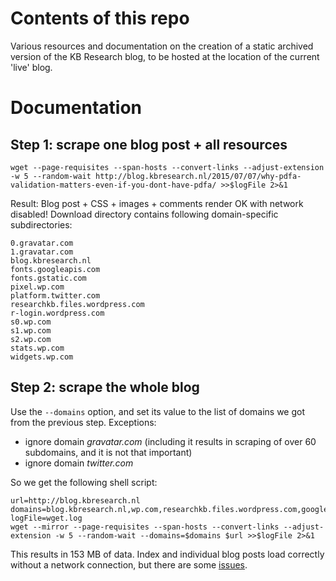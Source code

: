 # Contents of this repo

Various resources and documentation on the creation of a static archived version of the KB Research blog, to be hosted at the location of the current 'live' blog.


# Documentation

## Step 1: scrape one blog post + all resources

    wget --page-requisites --span-hosts --convert-links --adjust-extension -w 5 --random-wait http://blog.kbresearch.nl/2015/07/07/why-pdfa-validation-matters-even-if-you-dont-have-pdfa/ >>$logFile 2>&1

Result: Blog post + CSS + images + comments render OK with network disabled! Download directory contains following domain-specific subdirectories:

    0.gravatar.com
    1.gravatar.com
    blog.kbresearch.nl
    fonts.googleapis.com
    fonts.gstatic.com
    pixel.wp.com
    platform.twitter.com
    researchkb.files.wordpress.com
    r-login.wordpress.com
    s0.wp.com
    s1.wp.com
    s2.wp.com
    stats.wp.com
    widgets.wp.com


## Step 2: scrape the whole blog

Use the `--domains` option, and set its value to the list of domains we got from the previous step. Exceptions:

- ignore domain *gravatar.com* (including it results in scraping of over 60 subdomains, and it is not that important)
- ignore domain *twitter.com*

So we get the following shell script:

    url=http://blog.kbresearch.nl
    domains=blog.kbresearch.nl,wp.com,researchkb.files.wordpress.com,googleapis.com,gstatic.com
    logFile=wget.log
    wget --mirror --page-requisites --span-hosts --convert-links --adjust-extension -w 5 --random-wait --domains=$domains $url >>$logFile 2>&1

This results in 153 MB of data. Index and individual blog posts load correctly without a network connection, but there are some [issues](./issues).


<!-- Old stuff

Command:

    wget -m -k -K -E -l 7 -t 6 -w 5 http://blog.kbresearch.nl

(<https://mattgadient.com/2012/11/07/scraping-your-own-website-with-wget/>


BUT this doesn't include CSS resources!

This looks better:

<http://www.stevenmaude.co.uk/posts/archiving-a-wordpress-site-with-wget-and-hosting-for-free>


    wget --page-requisites --convert-links --adjust-extension --mirror --span-hosts --domains=blog.scraperwiki.com,scraperwiki.com --exclude-domains beta.scraperwiki.com,classic.scraperwiki.com,media.scraperwiki.com,mot.scraperwiki.com,newsreader.scraperwiki.com,premium.scraperwiki.com,status.scraperwiki.com,x.scraperwiki.com scraperwiki.com

    wget --page-requisites --convert-links --adjust-extension --mirror --span-hosts --domains=blog.kbresearch.nl,wordpress.com,wp.com http://blog.kbresearch.nl

Still missing images, CSS!


<http://www.gohthere.com/tech/wordpress-export-static-html-site/>

    wget --no-host-directories --recursive --page-requisites --no-parent --timestamping http://blog.kbresearch.nl


also:

<https://stackoverflow.com/a/13327040>

BUT includes outbound links (e.g. Twitter, Facebook).

Possible solutions:

<https://unix.stackexchange.com/questions/94488/ignore-other-domains-when-downloading-with-wget>


and (redirects!):

<http://floatleft.com/notebook/archiving-an-old-wordpress-site/>

Also:

<https://askubuntu.com/questions/373047/i-used-wget-to-download-html-files-where-are-the-images-in-the-file-stored>

    wget -E -H -k -p http://textbook.s-anand.net/ncert/class-xii/chemistry/hello-this-first-chapter

THIS WORKS FOR ONE PAGE!!!

* -E = --adjust-extension
* -H =--span-hosts (go to foreign hosts when recursive)
* -k = --convert-links
* -p = --page-requisites


For example:

    wget --page-requisites --span-hosts --convert-links --adjust-extension -w 5 --random-wait http://blog.kbresearch.nl/2015/11/13/preserving-optical-media-from-the-command-line/ >>$logFile 2>&1


Blog post + CSS renders OK with network disabled!

    wget --page-requisites --span-hosts --convert-links --adjust-extension -w 5 --random-wait http://blog.kbresearch.nl/2015/07/07/why-pdfa-validation-matters-even-if-you-dont-have-pdfa/ >>$logFile 2>&1

Blog post + CSS + images + comments render OK with network disabled!

Now try to grab all 2017 posts (adding `--mirror` switch):


    wget --mirror --page-requisites --span-hosts --convert-links --adjust-extension -w 5 --random-wait http://blog.kbresearch.nl/2017/

Result: wget also scrapes all external href links (e.g. www.eark-project.com, digitalcommons.law.scu.edu, etc.)!

So let's look at the domains used for individual page resources:

domains=domains=blog.kbresearch.nl,wp.com,researchkb.files.wordpress.com,r-login.wordpress.com,gravatar.com,googleapis.com,gstatic.com,platform.twitter.com

    wget --mirror --page-requisites --span-hosts --convert-links --adjust-extension -w 5 --random-wait --domains=$domains $url

BUT:

- gravatar.com: scraping 58 subdomains ==> leave this out!

next try:

    domains=blog.kbresearch.nl,wp.com,researchkb.files.wordpress.com,googleapis.com,gstatic.com

More:

<https://gist.github.com/dannguyen/03a10e850656577cfb57>

<http://www.linuxjournal.com/content/downloading-entire-web-site-wget>

-->